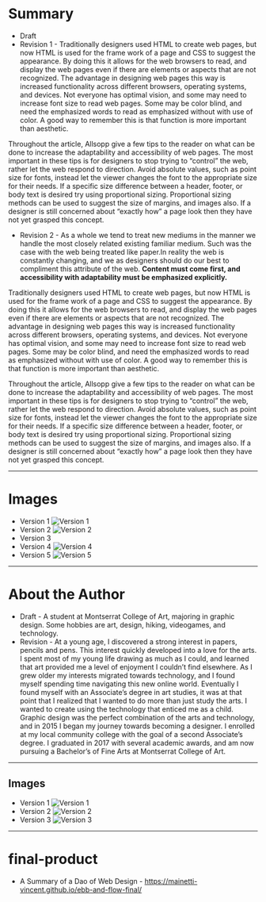# Summary 
- Draft
- Revision 1 - Traditionally designers used HTML to create web pages, but now HTML is used for the frame work of a page and CSS to suggest the appearance. By doing this it allows for the web browsers to read, and display the web pages even if there are elements or aspects that are not recognized. The advantage in designing web pages this way is increased functionality across different browsers, operating systems, and devices. Not everyone has optimal vision, and some may need to increase font size to read web pages. Some may be color blind, and need the emphasized words to read as emphasized without with use of color. A good way to remember this is that function is more important than aesthetic.

Throughout the article, Allsopp give a few tips to the reader on what can be done to increase the adaptability and accessibility of web pages. The most important in these tips is for designers to stop trying to “control” the web, rather let the web respond to direction. Avoid absolute values, such as point size for fonts, instead let the viewer changes the font to the appropriate size for their needs. If a specific size difference between a header, footer, or body text is desired try using proportional sizing. Proportional sizing methods can be used to suggest the size of margins, and images also. If a designer is still concerned about “exactly how” a page look then they have not yet grasped this concept.
- Revision 2 - As a whole we tend to treat new mediums in the manner we handle the most closely related existing familiar medium. Such was the case with the web being treated like paper.In reality the web is constantly changing, and we as designers should do our best to compliment this attribute of the web. **Content must come first, and accessibility with adaptability must be emphasized explicitly.**

Traditionally designers used HTML to create web pages, but now HTML is used for the frame work of a page and CSS to suggest the appearance. By doing this it allows for the web browsers to read, and display the web pages even if there are elements or aspects that are not recognized. The advantage in designing web pages this way is increased functionality across different browsers, operating systems, and devices. Not everyone has optimal vision, and some may need to increase font size to read web pages. Some may be color blind, and need the emphasized words to read as emphasized without with use of color. A good way to remember this is that function is more important than aesthetic.

Throughout the article, Allsopp give a few tips to the reader on what can be done to increase the adaptability and accessibility of web pages. The most important in these tips is for designers to stop trying to “control” the web, rather let the web respond to direction. Avoid absolute values, such as point size for fonts, instead let the viewer changes the font to the appropriate size for their needs. If a specific size difference between a header, footer, or body text is desired try using proportional sizing. Proportional sizing methods can be used to suggest the size of margins, and images also. If a designer is still concerned about “exactly how” a page look then they have not yet grasped this concept.
- - -
# Images
- Version 1 ![Version 1](img/version-1.JPG)
- Version 2 ![Version 2](img/version-2.png)
- Version 3
- Version 4 ![Version 4](img/hero-img.svg)
- Version 5 ![Version 5](img/hero-image-2.svg)
- - -
# About the Author
- Draft - A student at Montserrat College of Art, majoring in graphic design. Some hobbies are art, design, hiking, videogames, and technology.
- Revision - 
At a young age, I discovered a strong interest in papers, pencils and pens. This interest quickly developed into a love for the arts. I spent most of my young life drawing as much as I could, and learned that art provided me a level of enjoyment I couldn’t find elsewhere. As I grew older my interests migrated towards technology, and I found myself spending time navigating this new online world. Eventually I found myself with an Associate’s degree in art studies, it was at that point that I realized that I wanted to do more than just study the arts. I wanted to create using the technology that enticed me as a child. Graphic design was the perfect combination of the arts and technology, and in 2015 I began my journey towards becoming a designer. I enrolled at my local community college with the goal of a second Associate’s degree. I graduated in 2017 with several academic awards, and am now pursuing a Bachelor’s of Fine Arts at Montserrat College of Art.
- - -
## Images
- Version 1 ![Version 1](img/vincent-mainetti.png)
- Version 2 ![Version 2](img/vincent-mainetti-2.png)
- Version 3 ![Version 3](img/headshot.png)
- - -
# final-product 
- A Summary of a Dao of Web Design - https://mainetti-vincent.github.io/ebb-and-flow-final/
